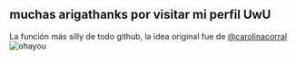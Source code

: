 ## muchas arigathanks por visitar mi perfil UwU
La función más silly de todo github, la idea original fue de [@carolinacorral](https://github.com/carolinacorral) 
![ohayou](https://github.com/user-attachments/assets/c140ad3f-faaf-4e54-bc56-cd38c62f5456)
